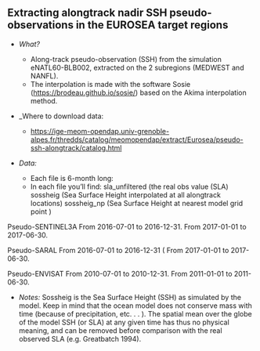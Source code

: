 ## Extracting  alongtrack nadir SSH pseudo-observations in the EUROSEA target regions

* _What?_ 
  - Along-track pseudo-observation (SSH) from the simulation eNATL60-BLB002, extracted on the 2 subregions (MEDWEST and NANFL). 
  - The interpolation is made with the software Sosie (https://brodeau.github.io/sosie/) based on  the Akima interpolation method.

* _Where to download data:
  - https://ige-meom-opendap.univ-grenoble-alpes.fr/thredds/catalog/meomopendap/extract/Eurosea/pseudo-ssh-alongtrack/catalog.html

* _Data:_
  - Each file is 6-month long:
  - In each file you’ll find:
sla_unfiltered (the real obs value (SLA)
sossheig (Sea Surface Height interpolated at all alongtrack locations)
sossheig_np (Sea Surface Height at nearest model grid point )

Pseudo-SENTINEL3A
From 2016-07-01 to 2016-12-31.
From 2017-01-01 to 2017-06-30.

Pseudo-SARAL
From 2016-07-01 to 2016-12-31 (
From 2017-01-01 to 2017-06-30.

Pseudo-ENVISAT
From 2010-07-01 to 2010-12-31.
From 2011-01-01 to 2011-06-30.

* _Notes:_ Sossheig  is the Sea Surface Height (SSH) as simulated by the  model. Keep in mind that the ocean model does not conserve mass with time (because of precipitation, etc. . . ). The spatial mean over the globe of the model SSH (or SLA) at any given time has thus no physical meaning, and can be removed before comparison with the real observed SLA (e.g. Greatbatch 1994).
